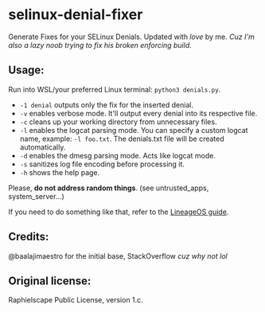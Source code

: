 # selinux-denial-fixer
Generate Fixes for your SELinux Denials. Updated with *love* by me. *Cuz I'm also a lazy noob trying to fix his broken enforcing build*.

Usage:
-------
Run into WSL/your preferred Linux terminal: `python3 denials.py`.

- `-1 denial` outputs only the fix for the inserted denial.
- `-v` enables verbose mode. It'll output every denial into its respective file.
- `-c` cleans up your working directory from unnecessary files.
- `-l` enables the logcat parsing mode. You can specify a custom logcat name, example: `-l foo.txt`.
The denials.txt file will be created automatically.
- `-d` enables the dmesg parsing mode. Acts like logcat mode.
- `-s` sanitizes log file encoding before processing it.
- `-h` shows the help page.

Please, **do not address random things**. (see untrusted_apps, system_server...)

If you need to do something like that, refer to the [LineageOS guide](https://lineageos.org/engineering/HowTo-SELinux/).

Credits:
--------
@baalajimaestro for the initial base, StackOverflow *cuz why not lol*

Original license:
-----------------
Raphielscape Public License, version 1.c.
